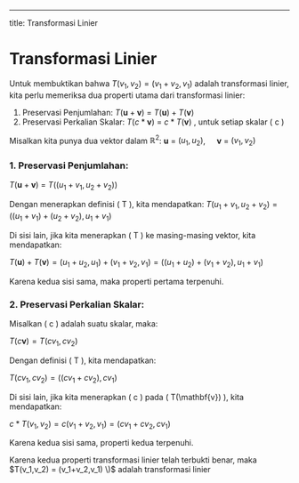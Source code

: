 ---
title: Transformasi Linier

# Transformasi Linier

Untuk membuktikan bahwa $T(v_1,v_2) = (v_1+v_2,v_1)$ adalah transformasi linier, kita perlu memeriksa dua properti utama dari transformasi linier:

1. Preservasi Penjumlahan: $T(\mathbf{u} + \mathbf{v})$ = $T(\mathbf{u}) + T (\mathbf{v})$
2. Preservasi Perkalian Skalar: $T(c *\mathbf{v})$ = $c *T(\mathbf{v})$ , untuk setiap skalar \( c \)

Misalkan kita punya dua vektor dalam $\mathbb{R}^2$:
$\mathbf{u}$ = $(u_1, u_2)$, $\quad \mathbf{v}$ = $(v_1, v_2)$

### 1. Preservasi Penjumlahan:

$T(\mathbf{u} + \mathbf{v})$ = $T((u_1 + v_1, u_2 + v_2))$

Dengan menerapkan definisi \( T \), kita mendapatkan:
$T(u_1+v_1, u_2+v_2) = ((u_1+v_1) + (u_2+v_2), u_1+v_1)$

Di sisi lain, jika kita menerapkan \( T \) ke masing-masing vektor, kita mendapatkan:

$T(\mathbf{u}) + T(\mathbf{v}) = (u_1+u_2, u_1) + (v_1+v_2, v_1) = ((u_1+u_2) + (v_1+v_2), u_1+v_1)$

Karena kedua sisi sama, maka properti pertama terpenuhi.

### 2. Preservasi Perkalian Skalar:
Misalkan ( c \) adalah suatu skalar, maka:

$T(c \mathbf{v}) = T(c v_1, c v_2)$

Dengan definisi \( T \), kita mendapatkan:

$T(c v_1, c v_2) = ((c v_1 + c v_2), c v_1)$

Di sisi lain, jika kita menerapkan \( c \) pada \( T(\mathbf{v}) \), kita mendapatkan:

$c *T(v_1, v_2) = c (v_1+v_2, v_1) = (c v_1 + c v_2, c v_1)$

Karena kedua sisi sama, properti kedua terpenuhi.


Karena kedua properti transformasi linier telah terbukti benar, maka $T(v_1,v_2) = (v_1+v_2,v_1) \)$ adalah transformasi linier
